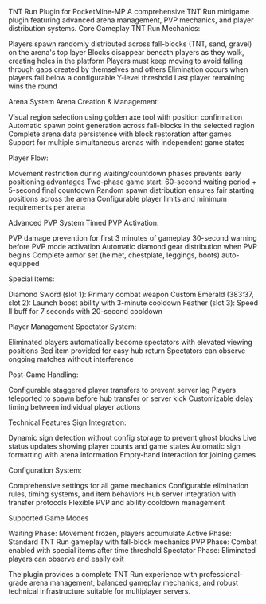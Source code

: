 TNT Run Plugin for PocketMine-MP
A comprehensive TNT Run minigame plugin featuring advanced arena management, PVP mechanics, and player distribution systems.
Core Gameplay
TNT Run Mechanics:

Players spawn randomly distributed across fall-blocks (TNT, sand, gravel) on the arena's top layer
Blocks disappear beneath players as they walk, creating holes in the platform
Players must keep moving to avoid falling through gaps created by themselves and others
Elimination occurs when players fall below a configurable Y-level threshold
Last player remaining wins the round

Arena System
Arena Creation & Management:

Visual region selection using golden axe tool with position confirmation
Automatic spawn point generation across fall-blocks in the selected region
Complete arena data persistence with block restoration after games
Support for multiple simultaneous arenas with independent game states

Player Flow:

Movement restriction during waiting/countdown phases prevents early positioning advantages
Two-phase game start: 60-second waiting period + 5-second final countdown
Random spawn distribution ensures fair starting positions across the arena
Configurable player limits and minimum requirements per arena

Advanced PVP System
Timed PVP Activation:

PVP damage prevention for first 3 minutes of gameplay
30-second warning before PVP mode activation
Automatic diamond gear distribution when PVP begins
Complete armor set (helmet, chestplate, leggings, boots) auto-equipped

Special Items:

Diamond Sword (slot 1): Primary combat weapon
Custom Emerald (383:37, slot 2): Launch boost ability with 3-minute cooldown
Feather (slot 3): Speed II buff for 7 seconds with 20-second cooldown

Player Management
Spectator System:

Eliminated players automatically become spectators with elevated viewing positions
Bed item provided for easy hub return
Spectators can observe ongoing matches without interference

Post-Game Handling:

Configurable staggered player transfers to prevent server lag
Players teleported to spawn before hub transfer or server kick
Customizable delay timing between individual player actions

Technical Features
Sign Integration:

Dynamic sign detection without config storage to prevent ghost blocks
Live status updates showing player counts and game states
Automatic sign formatting with arena information
Empty-hand interaction for joining games

Configuration System:

Comprehensive settings for all game mechanics
Configurable elimination rules, timing systems, and item behaviors
Hub server integration with transfer protocols
Flexible PVP and ability cooldown management

Supported Game Modes

Waiting Phase: Movement frozen, players accumulate
Active Phase: Standard TNT Run gameplay with fall-block mechanics
PVP Phase: Combat enabled with special items after time threshold
Spectator Phase: Eliminated players can observe and easily exit

The plugin provides a complete TNT Run experience with professional-grade arena management, balanced gameplay mechanics, and robust technical infrastructure suitable for multiplayer servers.
